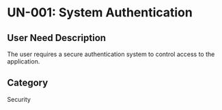# UN-001: System Authentication

## User Need Description
The user requires a secure authentication system to control access to the application.

## Category
Security